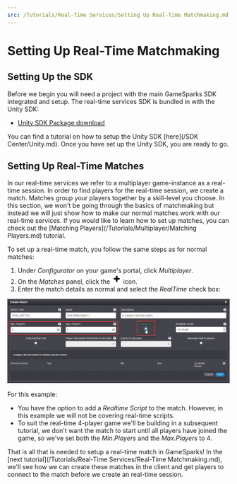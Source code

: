 ```yaml
---
src: /Tutorials/Real-Time Services/Setting Up Real-Time Matchmaking.md
---
```


# Setting Up Real-Time Matchmaking

## Setting Up the SDK

Before we begin you will need a project with the main GameSparks SDK integrated and setup. The real-time services SDK is bundled in with the Unity SDK:
* [Unity SDK Package download](http://repo.gamesparks.net/unity-sdk/Gamesparks_Unity_5.3.5.209.unitypackage)

You can find a tutorial on how to setup the Unity SDK [here](/SDK Center/Unity.md). Once you have set up the Unity SDK, you are ready to go.


## Setting Up Real-Time Matches

In our real-time services we refer to a multiplayer game-instance as a real-time session. In order to find players for the real-time session, we create a match.
Matches group your players together by a skill-level you choose. In this section, we won't be going through the basics of matchmaking but instead we will just show how to make our normal matches work with our real-time services. If you would like to learn how to set up matches, you can check out the [Matching Players](/Tutorials/Multiplayer/Matching Players.md) tutorial.

To set up a real-time match, you follow the same steps as for normal matches:

1. Under *Configurator* on your game's portal, click *Multiplayer*.
2. On the *Matches* panel, click the ![](/img/fa/plus.png) icon.
3. Enter the match details as normal and select the *RealTime* check box:

![](img/RTSDK/2.png)

For this example:
* You have the option to add a *Realtime Script* to the match. However, in this example we will not be covering real-time scripts.
* To suit the real-time 4-player game we'll be building in a subsequent tutorial, we don't want the match to start until all players have joined the game, so we've set both the *Min.Players* and the *Max.Players* to 4.


That is all that is needed to setup a real-time match in GameSparks! In the [next tutorial](/Tutorials/Real-Time Services/Real-Time Matchmaking.md), we'll see how we can create these matches in the client and get players to connect to the match before we create an real-time session.
